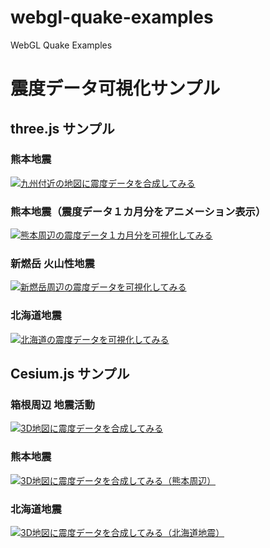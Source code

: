 ﻿# webgl-quake-examples
WebGL Quake Examples

# 震度データ可視化サンプル

## three.js サンプル

### 熊本地震

[![九州付近の地図に震度データを合成してみる](assets/screenshot/threejs_kumamoto_2016.jpg)](https://cx20.github.io/webgl-quake-examples/threejs/kumamoto_2016/ "九州付近の地図に震度データを合成してみる")

### 熊本地震（震度データ１カ月分をアニメーション表示）

[![熊本周辺の震度データ１カ月分を可視化してみる](assets/screenshot/threejs_kumamoto_2016_anim.jpg)](https://cx20.github.io/webgl-quake-examples/threejs/kumamot_2016_anim/ "熊本周辺の震度データ１カ月分を可視化してみる")

### 新燃岳 火山性地震
[![新燃岳周辺の震度データを可視化してみる](assets/screenshot/threejs_shinmoedake_2018.jpg)](https://cx20.github.io/webgl-quake-examples/threejs/shinmoedake_2018/ "新燃岳周辺の震度データを可視化してみる")

### 北海道地震

[![北海道の震度データを可視化してみる](assets/screenshot/threejs_hokkaido_2018.jpg)](https://cx20.github.io/webgl-quake-examples/threejs/hokkaido_2018/ "北海道の震度データを可視化してみる")

## Cesium.js サンプル

### 箱根周辺 地震活動

[![3D地図に震度データを合成してみる](assets/screenshot/cesium_hakone_2015.jpg)](https://cx20.github.io/webgl-quake-examples/cesium/hakone_2015/ "3D地図に震度データを合成してみる")

### 熊本地震

[![3D地図に震度データを合成してみる（熊本周辺）](assets/screenshot/cesium_kumamoto_2016.jpg)](https://cx20.github.io/webgl-quake-examples/cesium/kumamoto_2016/ "3D地図に震度データを合成してみる（熊本周辺）")

### 北海道地震

[![3D地図に震度データを合成してみる（北海道地震）](assets/screenshot/cesium_kumamoto_2016.jpg)](https://cx20.github.io/webgl-quake-examples/cesium/kumamoto_2016/ "3D地図に震度データを合成してみる（北海道地震）")
